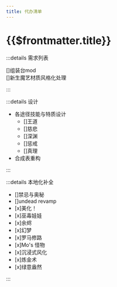 ```yaml
---
title: 代办清单
---
```


# {{$frontmatter.title}}

:::details 需求列表

[]组装台mod  
[]新生魔艺材质风格化处理  

:::

:::details 设计

- 各途径技能与特质设计
  - []王道
  - []慈悲
  - []深渊
  - []惩戒
  - []真理
- 合成表重构

:::

:::details 本地化补全

- []禁忌与奥秘  
- []undead revamp  
- [x]美化！  
- [x]巫毒娃娃  
- [x]余烬  
- [x]幻梦  
- [x]罗马修路  
- [x]Mo's 怪物  
- [x]沉浸式风化  
- [x]炼金术  
- [x]绿意盎然  

:::